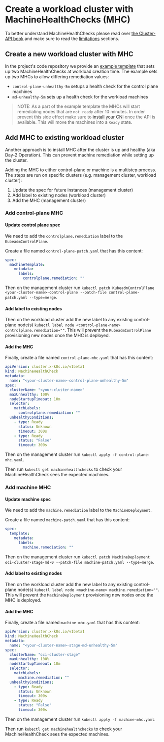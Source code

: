 # Create a workload cluster with MachineHealthChecks (MHC)

To better understand MachineHealthChecks please read over [the Cluster-API book][mhc]
and make sure to read the [limitations][mhc-limitations] sections.

## Create a new workload cluster with MHC

In the project's code repository we provide an [example template][mhc-template] that sets up two MachineHealthChecks
at workload creation time. The example sets up two MHCs to allow differing remediation values:

- `control-plane-unhealthy-5m` setups a health check for the control plane machines
- `md-unhealthy-5m` sets up a health check for the workload machines

> NOTE: As a part of the example template the MHCs will start remediating nodes that are `not ready` after 10 minutes.
In order prevent this side effect make sure to [install your CNI][install-a-cni-provider] once the API is available.
This will move the machines into a `Ready` state.

## Add MHC to existing workload cluster

Another approach is to install MHC after the cluster is up and healthy (aka Day-2 Operation). This can prevent
machine remediation while setting up the cluster.

Adding the MHC to either control-plane or machine is a multistep process. The steps are run on specific clusters
(e.g. management cluster, workload cluster):
1. Update the spec for future instances (management cluster)
2. Add label to existing nodes (workload cluster)
3. Add the MHC (management cluster)

### Add control-plane MHC

#### Update control plane spec
We need to add the `controlplane.remediation` label to the `KubeadmControlPlane`.

Create a file named `control-plane-patch.yaml` that has this content:
```yaml
spec:
  machineTemplate:
    metadata:
      labels:
        controlplane.remediation: ""
```

Then on the management cluster run
`kubectl patch KubeadmControlPlane <your-cluster-name>-control-plane --patch-file control-plane-patch.yaml --type=merge`.

#### Add label to existing nodes

Then on the workload cluster add the new label to any existing control-plane node(s)
`kubectl label node <control-plane-name> controlplane.remediation=""`. This will prevent the `KubeadmControlPlane` provisioning
new nodes once the MHC is deployed.

#### Add the MHC

Finally, create a file named `control-plane-mhc.yaml` that has this content: 
```yaml
apiVersion: cluster.x-k8s.io/v1beta1
kind: MachineHealthCheck
metadata:
  name: "<your-cluster-name>-control-plane-unhealthy-5m"
spec:
  clusterName: "<your-cluster-name>"
  maxUnhealthy: 100%
  nodeStartupTimeout: 10m
  selector:
    matchLabels:
      controlplane.remediation: ""
  unhealthyConditions:
    - type: Ready
      status: Unknown
      timeout: 300s
    - type: Ready
      status: "False"
      timeout: 300s
```

Then on the management cluster run `kubectl apply -f control-plane-mhc.yaml`.

Then run `kubectl get machinehealthchecks` to check your MachineHealthCheck sees the expected machines.

### Add machine MHC

#### Update machine spec

We need to add the `machine.remediation` label to the `MachineDeployment`.

Create a file named `machine-patch.yaml` that has this content:
```yaml
spec:
  template:
    metadata:
      labels:
        machine.remediation: ""
```

Then on the management cluster run
`kubectl patch MachineDeployment oci-cluster-stage-md-0 --patch-file machine-patch.yaml --type=merge`.

#### Add label to existing nodes

Then on the workload cluster add the new label to any existing control-plane node(s)
`kubectl label node <machine-name> machine.remediation=""`. This will prevent the `MachineDeployment` provisioning
new nodes once the MHC is deployed.

#### Add the MHC

Finally, create a file named `machine-mhc.yaml` that has this content:
```yaml
apiVersion: cluster.x-k8s.io/v1beta1
kind: MachineHealthCheck
metadata:
  name: "<your-cluster-name>-stage-md-unhealthy-5m"
spec:
  clusterName: "oci-cluster-stage"
  maxUnhealthy: 100%
  nodeStartupTimeout: 10m
  selector:
    matchLabels:
      machine.remediation: ""
  unhealthyConditions:
    - type: Ready
      status: Unknown
      timeout: 300s
    - type: Ready
      status: "False"
      timeout: 300s
```

Then on the management cluster run `kubectl apply -f machine-mhc.yaml`.

Then run `kubectl get machinehealthchecks` to check your MachineHealthCheck sees the expected machines.

[install-a-cni-provider]: ../gs/create-workload-cluster.md#install-a-cni-provider
[mhc]: https://cluster-api.sigs.k8s.io/tasks/automated-machine-management/healthchecking.html
[mhc-limitations]: https://cluster-api.sigs.k8s.io/tasks/automated-machine-management/healthchecking.html#limitations-and-caveats-of-a-machinehealthcheck
[mhc-template]: https://github.com/oracle/cluster-api-provider-oci/blob/main/templates/cluster-template-healcheck.yaml
